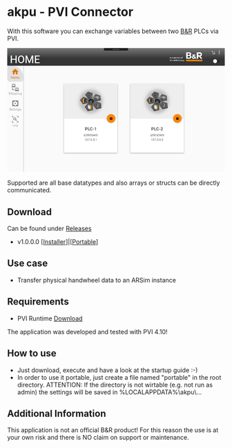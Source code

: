 
# akpu - PVI Connector
With this software you can exchange variables between two [B&amp;R](https://www.br-automation.com) PLCs via PVI.

![akpu](https://github.com/bee-eater/akpu/raw/main/img/akpu_Main.png)

Supported are all base datatypes and also arrays or structs can be directly communicated.

## Download
Can be found under [Releases](https://github.com/bee-eater/akpu/releases/latest)
- v1.0.0.0 [[Installer](https://github.com/bee-eater/akpu/releases/download/v1.0.0.0/akpu-1.0.0.0-Release-x86.msi)]|[[Portable](https://github.com/bee-eater/akpu/releases/download/v1.0.0.0/akpu-1.0.0.0-Release-x86.zip)]

## Use case
- Transfer physical handwheel data to an ARSim instance

## Requirements
- PVI Runtime [Download](https://www.br-automation.com/de/downloads/software/automation-netpvi/pvi-development-setup/)

The application was developed and tested with PVI 4.10!

## How to use
- Just download, execute and have a look at the startup guide :-)
- In order to use it portable, just create a file named "portable" in the root directory. ATTENTION: If the directory is not wirtable (e.g. not run as admin) the settings will be saved in %LOCALAPPDATA%\\akpu\\...

## Additional Information
This application is not an official B&amp;R product! For this reason the use is at your own risk and there is NO claim on support or maintenance.

